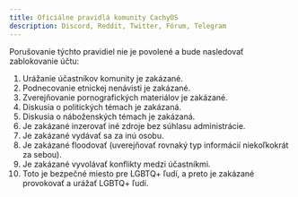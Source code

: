```yaml
---
title: Oficiálne pravidlá komunity CachyOS
description: Discord, Reddit, Twitter, Fórum, Telegram
---
```


Porušovanie týchto pravidiel nie je povolené a bude nasledovať zablokovanie účtu:

1. Urážanie účastníkov komunity je zakázané.
2. Podnecovanie etnickej nenávisti je zakázané.
3. Zverejňovanie pornografických materiálov je zakázané.
4. Diskusia o politických témach je zakázaná.
5. Diskusia o náboženských témach je zakázaná.
6. Je zakázané inzerovať iné zdroje bez súhlasu administrácie.
7. Je zakázané vydávať sa za inú osobu.
8. Je zakázané floodovať (uverejňovať rovnaký typ informácií niekoľkokrát za sebou).
9. Je zakázané vyvolávať konflikty medzi účastníkmi.
10. Toto je bezpečné miesto pre LGBTQ+ ľudí, a preto je zakázané provokovať a urážať LGBTQ+ ľudí.
